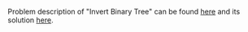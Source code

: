 Problem description of "Invert Binary Tree" can be found [here](https://leetcode.com/problems/invert-binary-tree/) and its solution [here](https://github.com/aurimas13/Solutions-To-Problems/blob/main/LeetCode/Python%20Solutions/Invert%20Binary%20Tree/invert.py).
